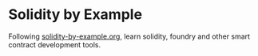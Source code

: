# Solidity by Example

Following [solidity-by-example.org](https://solidity-by-example.org), learn solidity, foundry and other smart contract development tools.
